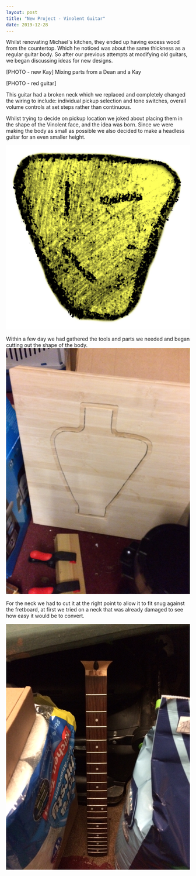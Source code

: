 ```yaml
---
layout: post
title: "New Project - Vinolent Guitar"
date: 2019-12-28
---
```

<p>Whilst renovating Michael's kitchen, they ended up having excess wood from the countertop. Which he noticed was about the same thickness as a regular guitar body.
So after our previous attempts at modifying old guitars, we began discussing ideas for new designs.</p>
<p>[PHOTO - new Kay] Mixing parts from a Dean and a Kay </p>
<p>[PHOTO - red guitar]</p>
<p>This guitar had a broken neck which we replaced and completely changed the wiring to include: individual pickup selection and tone switches, overall volume controls at set steps rather than continuous.</p>

<p>Whilst trying to decide on pickup location we joked about placing them in the shape of the Vinolent face, and the idea was born. Since we were making the body as small as possible we also decided to make a headless guitar for an even smaller height.</p>
<img src="/images/Vinolent Face.jpg" alt="Vinolent Face" />

Within a few day we had gathered the tools and parts we needed and began cutting out the shape of the body.
<img src="/images/vinoGuitar-shape.JPG" alt="Guitar begins routing" />

<p>For the neck we had to cut it at the right point to allow it to fit snug against the fretboard, at first we tried on a neck that was already damaged to see how easy it would be to convert.</p>
<img src="/images/vinoGuitar-neckCut.JPG" alt="Guitar neck cutoff" />
